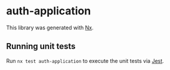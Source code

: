 # auth-application

This library was generated with [Nx](https://nx.dev).

## Running unit tests

Run `nx test auth-application` to execute the unit tests via [Jest](https://jestjs.io).

